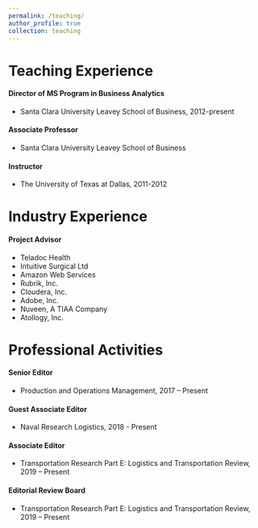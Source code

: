 ```yaml
---
permalink: /teaching/
author_profile: true
collection: teaching
---
```



<h1>Teaching Experience</h1>
<h4>Director of MS Program in Business Analytics</h4>
<ul>
    <li>Santa Clara University Leavey School of Business, 2012-present</li>
</ul>

<h4>Associate Professor</h4>
<ul>
    <li>Santa Clara University Leavey School of Business</li>
</ul>

<h4>Instructor</h4>
<ul>
    <li>The University of Texas at Dallas, 2011-2012</li>
</ul>

<h1>Industry Experience</h1>
<h4>Project Advisor</h4>
<ul>
    <li>Teladoc Health</li>
    <li>Intuitive Surgical Ltd</li>
    <li>Amazon Web Services</li>
    <li>Rubrik, Inc.</li>
    <li>Cloudera, Inc.</li>
    <li>Adobe, Inc.</li>
    <li>Nuveen, A TIAA Company</li>
    <li>Atollogy, Inc.</li>
</ul>

<h1>Professional Activities</h1>
<h4>Senior Editor</h4>
<ul>
    <li>Production and Operations Management, 2017 – Present</li>
</ul>

<h4>Guest Associate Editor</h4>
<ul>
    <li>Naval Research Logistics, 2018 - Present</li>
</ul>

<h4>Associate Editor</h4>
<ul>
    <li>Transportation Research Part E: Logistics and Transportation Review, 2019 – Present</li>
</ul>

<h4>Editorial Review Board</h4>
<ul>
    <li>Transportation Research Part E: Logistics and Transportation Review, 2019 – Present</li>
</ul>
